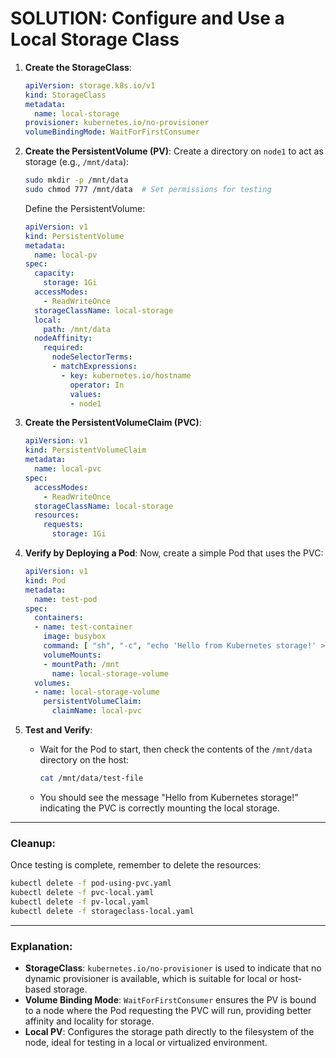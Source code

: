 # SOLUTION: Configure and Use a Local Storage Class

1. **Create the StorageClass**:
    ```yaml
    apiVersion: storage.k8s.io/v1
    kind: StorageClass
    metadata:
      name: local-storage
    provisioner: kubernetes.io/no-provisioner
    volumeBindingMode: WaitForFirstConsumer
    ```

2. **Create the PersistentVolume (PV)**:
    Create a directory on `node1` to act as storage (e.g., `/mnt/data`):
    ```sh
    sudo mkdir -p /mnt/data
    sudo chmod 777 /mnt/data  # Set permissions for testing
    ```

    Define the PersistentVolume:
    ```yaml
    apiVersion: v1
    kind: PersistentVolume
    metadata:
      name: local-pv
    spec:
      capacity:
        storage: 1Gi
      accessModes:
        - ReadWriteOnce
      storageClassName: local-storage
      local:
        path: /mnt/data
      nodeAffinity:
        required:
          nodeSelectorTerms:
          - matchExpressions:
            - key: kubernetes.io/hostname
              operator: In
              values:
              - node1
    ```

3. **Create the PersistentVolumeClaim (PVC)**:
    ```yaml
    apiVersion: v1
    kind: PersistentVolumeClaim
    metadata:
      name: local-pvc
    spec:
      accessModes:
        - ReadWriteOnce
      storageClassName: local-storage
      resources:
        requests:
          storage: 1Gi
    ```

4. **Verify by Deploying a Pod**:
    Now, create a simple Pod that uses the PVC:
    ```yaml
    apiVersion: v1
    kind: Pod
    metadata:
      name: test-pod
    spec:
      containers:
      - name: test-container
        image: busybox
        command: [ "sh", "-c", "echo 'Hello from Kubernetes storage!' > /mnt/test-file && sleep 3600" ]
        volumeMounts:
        - mountPath: /mnt
          name: local-storage-volume
      volumes:
      - name: local-storage-volume
        persistentVolumeClaim:
          claimName: local-pvc
    ```

5. **Test and Verify**:
    - Wait for the Pod to start, then check the contents of the `/mnt/data` directory on the host:
      ```sh
      cat /mnt/data/test-file
      ```

    - You should see the message "Hello from Kubernetes storage!" indicating the PVC is correctly mounting the local storage.

---

### Cleanup:

Once testing is complete, remember to delete the resources:

```sh
kubectl delete -f pod-using-pvc.yaml
kubectl delete -f pvc-local.yaml
kubectl delete -f pv-local.yaml
kubectl delete -f storageclass-local.yaml
```

---

### Explanation:

- **StorageClass**: `kubernetes.io/no-provisioner` is used to indicate that no dynamic provisioner is available, which is suitable for local or host-based storage.
- **Volume Binding Mode**: `WaitForFirstConsumer` ensures the PV is bound to a node where the Pod requesting the PVC will run, providing better affinity and locality for storage.
- **Local PV**: Configures the storage path directly to the filesystem of the node, ideal for testing in a local or virtualized environment.
